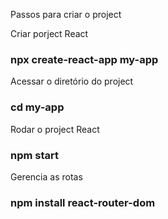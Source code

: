 Passos para criar o project

Criar porject React
### npx create-react-app my-app

Acessar o diretório do project
### cd my-app

Rodar o project React
### npm start

Gerencia as rotas
### npm install react-router-dom
